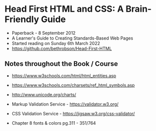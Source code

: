 # Head First HTML and CSS: A Brain-Friendly Guide

- Paperback - 8 September 2012
- A Learner's Guide to Creating Standards-Based Web Pages
- Started reading on Sunday 6th March 2022
- https://github.com/bethrobson/Head-First-HTML

## Notes throughout the Book / Course

- https://www.w3schools.com/html/html_entities.asp
- https://www.w3schools.com/charsets/ref_html_symbols.asp
- http://www.unicode.org/charts/

- Markup Validation Service - https://validator.w3.org/
- CSS Validation Service - https://jigsaw.w3.org/css-validator/

- Chapter 8 fonts & colors pg.311 - 351/764
